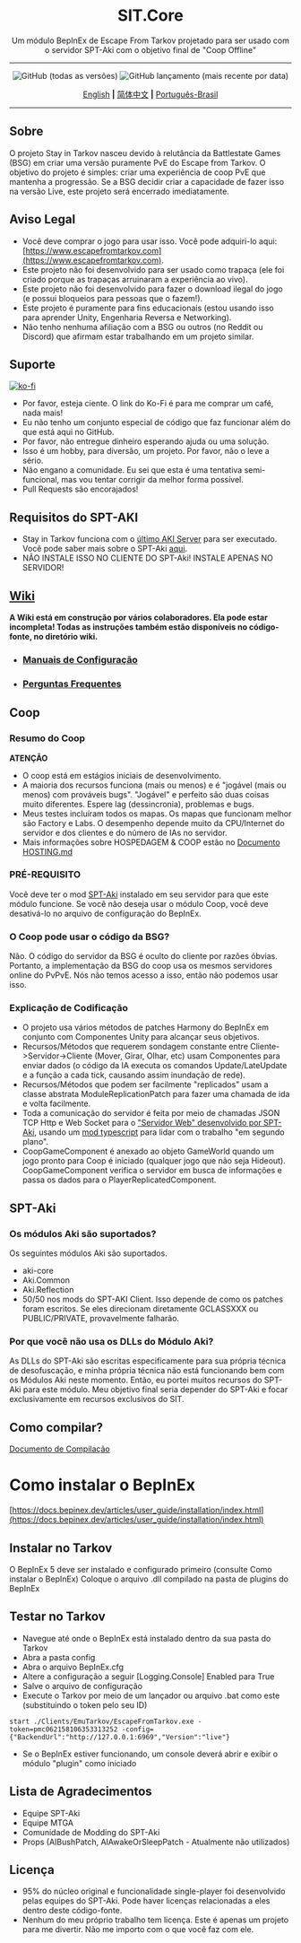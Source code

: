 <div align=center style="text-align: center">
<h1 style="text-align: center"> SIT.Core </h1>
Um módulo BepInEx de Escape From Tarkov projetado para ser usado com o servidor SPT-Aki com o objetivo final de "Coop Offline"
</div>

---

<div align=center>

![GitHub (todas as versões)](https://img.shields.io/github/downloads/paulov-t/SIT.Core/total) ![GitHub lançamento (mais recente por data)](https://img.shields.io/github/downloads/paulov-t/SIT.Core/latest/total)

[English](README.md) **|** [简体中文](README_CN.md) **|** [Português-Brasil](README_PT_BR.md)

</div>

---

## Sobre

O projeto Stay in Tarkov nasceu devido à relutância da Battlestate Games (BSG) em criar uma versão puramente PvE do Escape from Tarkov.
O objetivo do projeto é simples: criar uma experiência de coop PvE que mantenha a progressão. Se a BSG decidir criar a capacidade de fazer isso na versão Live, este projeto será encerrado imediatamente.

## Aviso Legal

* Você deve comprar o jogo para usar isso. Você pode adquiri-lo aqui: [https://www.escapefromtarkov.com](https://www.escapefromtarkov.com).
* Este projeto não foi desenvolvido para ser usado como trapaça (ele foi criado porque as trapaças arruinaram a experiência ao vivo).
* Este projeto não foi desenvolvido para fazer o download ilegal do jogo (e possui bloqueios para pessoas que o fazem!).
* Este projeto é puramente para fins educacionais (estou usando isso para aprender Unity, Engenharia Reversa e Networking).
* Não tenho nenhuma afiliação com a BSG ou outros (no Reddit ou Discord) que afirmam estar trabalhando em um projeto similar.

## Suporte

[![ko-fi](https://ko-fi.com/img/githubbutton_sm.svg)](https://ko-fi.com/N4N2IQ7YJ)
* Por favor, esteja ciente. O link do Ko-Fi é para me comprar um café, nada mais!
* Eu não tenho um conjunto especial de código que faz funcionar além do que está aqui no GitHub.
* Por favor, não entregue dinheiro esperando ajuda ou uma solução.
* Isso é um hobby, para diversão, um projeto. Por favor, não o leve a sério.
* Não engano a comunidade. Eu sei que esta é uma tentativa semi-funcional, mas vou tentar corrigir da melhor forma possível.
* Pull Requests são encorajados!

## Requisitos do SPT-AKI
* Stay in Tarkov funciona com o [último AKI Server](https://dev.sp-tarkov.com/SPT-AKI/Server) para ser executado. Você pode saber mais sobre o SPT-Aki [aqui](https://www.sp-tarkov.com/).
* NÃO INSTALE ISSO NO CLIENTE DO SPT-Aki! INSTALE APENAS NO SERVIDOR!

## [Wiki](https://github.com/paulov-t/SIT.Core/wiki)
**A Wiki está em construção por vários colaboradores. Ela pode estar incompleta! Todas as instruções também estão disponíveis no código-fonte, no diretório wiki.**
  - ### [Manuais de Configuração](https://github.com/paulov-t/SIT.Core/wiki/Guides-Portuguese)
  - ### [Perguntas Frequentes](https://github.com/paulov-t/SIT.Core/wiki/FAQs-Portuguese)

## Coop

### Resumo do Coop
**ATENÇÃO**
* O coop está em estágios iniciais de desenvolvimento.
* A maioria dos recursos funciona (mais ou menos) e é "jogável (mais ou menos) com prováveis bugs". "Jogável" e perfeito são duas coisas muito diferentes. Espere lag (dessincronia), problemas e bugs.
* Meus testes incluíram todos os mapas. Os mapas que funcionam melhor são Factory e Labs. O desempenho depende muito da CPU/Internet do servidor e dos clientes e do número de IAs no servidor.
* Mais informações sobre HOSPEDAGEM & COOP estão no [Documento HOSTING.md](https://github.com/paulov-t/SIT.Core/wiki/en/Guides/HOSTING-Portuguese.md)

### PRÉ-REQUISITO
Você deve ter o mod [SPT-Aki](https://github.com/paulov-t/SIT.Aki-Server-Mod) instalado em seu servidor para que este módulo funcione. Se você não deseja usar o módulo Coop, você deve desativá-lo no arquivo de configuração do BepInEx.

### O Coop pode usar o código da BSG?
Não. O código do servidor da BSG é oculto do cliente por razões óbvias. Portanto, a implementação da BSG do coop usa os mesmos servidores online do PvPvE. Nós não temos acesso a isso, então não podemos usar isso.

### Explicação de Codificação
- O projeto usa vários métodos de patches Harmony do BepInEx em conjunto com Componentes Unity para alcançar seus objetivos.
- Recursos/Métodos que requerem sondagem constante entre Cliente->Servidor->Cliente (Mover, Girar, Olhar, etc) usam Componentes para enviar dados (o código da IA executa os comandos Update/LateUpdate e a função a cada tick, causando assim inundação de rede).
- Recursos/Métodos que podem ser facilmente "replicados" usam a classe abstrata ModuleReplicationPatch para fazer uma chamada de ida e volta facilmente.
- Toda a comunicação do servidor é feita por meio de chamadas JSON TCP Http e Web Socket para o ["Servidor Web" desenvolvido por SPT-Aki](https://dev.sp-tarkov.com/SPT-AKI/Server), usando um [mod typescript](https://github.com/paulov-t/SIT.Aki-Server-Mod) para lidar com o trabalho "em segundo plano".
- CoopGameComponent é anexado ao objeto GameWorld quando um jogo pronto para Coop é iniciado (qualquer jogo que não seja Hideout). CoopGameComponent verifica o servidor em busca de informações e passa os dados para o PlayerReplicatedComponent.

## SPT-Aki

### Os módulos Aki são suportados?
Os seguintes módulos Aki são suportados.
- aki-core
- Aki.Common
- Aki.Reflection
- 50/50 nos mods do SPT-AKI Client. Isso depende de como os patches foram escritos. Se eles direcionam diretamente GCLASSXXX ou PUBLIC/PRIVATE, provavelmente falharão.

### Por que você não usa os DLLs do Módulo Aki?
As DLLs do SPT-Aki são escritas especificamente para sua própria técnica de desofuscação, e minha própria técnica não está funcionando bem com os Módulos Aki neste momento.
Então, eu portei muitos recursos do SPT-Aki para este módulo. Meu objetivo final seria depender do SPT-Aki e focar exclusivamente em recursos exclusivos do SIT.

## Como compilar?
[Documento de Compilação](COMPILE.md)

# Como instalar o BepInEx
[https://docs.bepinex.dev/articles/user_guide/installation/index.html](https://docs.bepinex.dev/articles/user_guide/installation/index.html)

## Instalar no Tarkov
O BepInEx 5 deve ser instalado e configurado primeiro (consulte Como instalar o BepInEx)
Coloque o arquivo .dll compilado na pasta de plugins do BepInEx

## Testar no Tarkov
- Navegue até onde o BepInEx está instalado dentro da sua pasta do Tarkov
- Abra a pasta config
- Abra o arquivo BepInEx.cfg
- Altere a configuração a seguir [Logging.Console] Enabled para True
- Salve o arquivo de configuração
- Execute o Tarkov por meio de um lançador ou arquivo .bat como este (substituindo o token pelo seu ID)
```
start ./Clients/EmuTarkov/EscapeFromTarkov.exe -token=pmc062158106353313252 -config={"BackendUrl":"http://127.0.0.1:6969","Version":"live"}
```
- Se o BepInEx estiver funcionando, um console deverá abrir e exibir o módulo "plugin" como iniciado

## Lista de Agradecimentos
- Equipe SPT-Aki
- Equipe MTGA
- Comunidade de Modding do SPT-Aki
- Props (AIBushPatch, AIAwakeOrSleepPatch - Atualmente não utilizados)

## Licença

- 95% do núcleo original e funcionalidade single-player foi desenvolvido pelas equipes do SPT-Aki. Pode haver licenças relacionadas a eles dentro deste código-fonte.
- Nenhum do meu próprio trabalho tem licença. Este é apenas um projeto para me divertir. Não me importo com o que você faz com ele.
